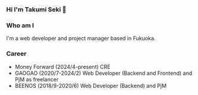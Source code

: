 ### Hi I'm Takumi Seki 👋

<!--
**takumiSeki0826/takumiSeki0826** is a ✨ _special_ ✨ repository because its `README.md` (this file) appears on your GitHub profile.

Here are some ideas to get you started:

- 🔭 I’m currently working on ...
- 🌱 I’m currently learning ...
- 👯 I’m looking to collaborate on ...
- 🤔 I’m looking for help with ...
- 💬 Ask me about ...
- 📫 How to reach me: ...
- 😄 Pronouns: ...
- ⚡ Fun fact: ...
-->

### Who am I
I'm a web developer and project manager based in Fukuoka.

### Career
- Money Forward (2024/4-present) CRE
- GAOGAO (2020/7-2024/2) Web Developer (Backend and Frontend) and PjM as freelancer
- BEENOS (2018/9-2020/6) Web Developer (Backend) and PjM
